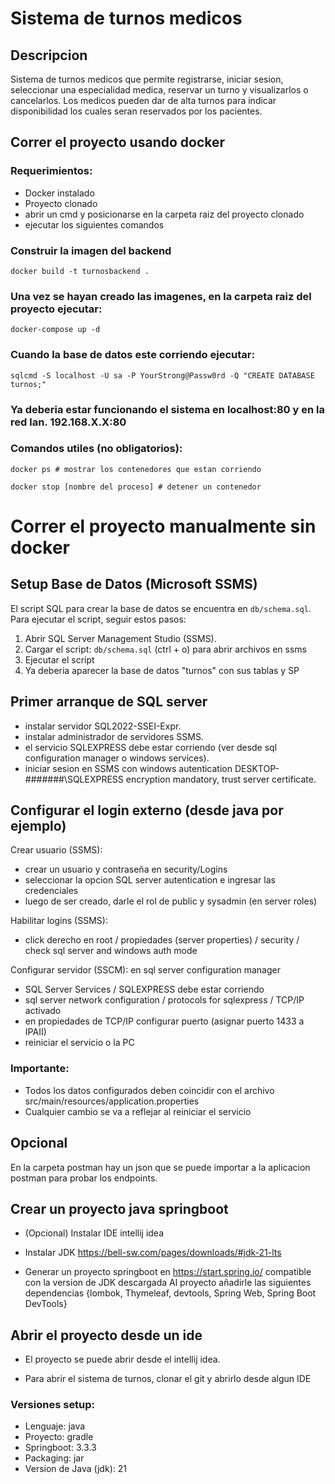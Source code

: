 # Sistema de turnos medicos

## Descripcion

Sistema de turnos medicos que permite registrarse, iniciar sesion, seleccionar una especialidad medica, reservar un turno y visualizarlos o cancelarlos. Los medicos pueden dar de alta turnos para indicar disponibilidad los cuales seran reservados por los pacientes.

## Correr el proyecto usando docker

### Requerimientos:
   - Docker instalado
   - Proyecto clonado
   - abrir un cmd y posicionarse en la carpeta raiz del proyecto clonado
   - ejecutar los siguientes comandos

### Construir la imagen del backend

`docker build -t turnosbackend .`

### Una vez se hayan creado las imagenes, en la carpeta raiz del proyecto ejecutar:
  
`docker-compose up -d`

### Cuando la base de datos este corriendo ejecutar:

`sqlcmd -S localhost -U sa -P YourStrong@Passw0rd -Q "CREATE DATABASE turnos;"`

### Ya deberia estar funcionando el sistema en localhost:80 y en la red lan. 192.168.X.X:80

### Comandos utiles (no obligatorios): 

`docker ps # mostrar los contenedores que estan corriendo`

`docker stop [nombre del proceso] # detener un contenedor`

# Correr el proyecto manualmente sin docker

## Setup Base de Datos (Microsoft SSMS)

El script SQL para crear la base de datos se encuentra en `db/schema.sql`. Para ejecutar el script, seguir estos pasos:

1. Abrir SQL Server Management Studio (SSMS).
2. Cargar el script: `db/schema.sql` (ctrl + o) para abrir archivos en ssms
3. Ejecutar el script
4. Ya deberia aparecer la base de datos "turnos" con sus tablas y SP

## Primer arranque de SQL server

- instalar servidor SQL2022-SSEI-Expr.
- instalar administrador de servidores SSMS.
- el servicio SQLEXPRESS debe estar corriendo (ver desde sql configuration manager o windows services).
- iniciar sesion en SSMS con windows autentication DESKTOP-#######\SQLEXPRESS encryption mandatory, trust server certificate.

## Configurar el login externo (desde java por ejemplo)

Crear usuario (SSMS):
- crear un usuario y contraseña en security/Logins
- seleccionar la opcion SQL server autentication e ingresar las credenciales
- luego de ser creado, darle el rol de public y sysadmin (en server roles)

Habilitar logins (SSMS):
- click derecho en root / propiedades (server properties) / security / check sql server and windows auth mode

Configurar servidor (SSCM):
en sql server configuration manager
-  SQL Server Services /  SQLEXPRESS debe estar corriendo
-  sql server network configuration / protocols for sqlexpress / TCP/IP activado
-  en propiedades de TCP/IP configurar puerto (asignar puerto 1433 a IPAII)
-  reiniciar el servicio o la PC

### Importante: 

- Todos los datos configurados deben coincidir con el archivo src/main/resources/application.properties
- Cualquier cambio se va a reflejar al reiniciar el servicio

## Opcional
En la carpeta postman hay un json que se puede importar a la aplicacion postman para probar los endpoints.

## Crear un proyecto java springboot

- (Opcional) Instalar IDE intellij idea

- Instalar JDK https://bell-sw.com/pages/downloads/#jdk-21-lts

- Generar un proyecto springboot en https://start.spring.io/ compatible con la version de JDK descargada
Al proyecto añadirle las siguientes dependencias
{lombok, Thymeleaf, devtools, Spring Web, Spring Boot DevTools}

## Abrir el proyecto desde un ide

- El proyecto se puede abrir desde el intellij idea.

- Para abrir el sistema de turnos, clonar el git y abrirlo desde algun IDE



### Versiones setup:

- Lenguaje: java
- Proyecto: gradle
- Springboot: 3.3.3
- Packaging: jar
- Version de Java (jdk): 21
